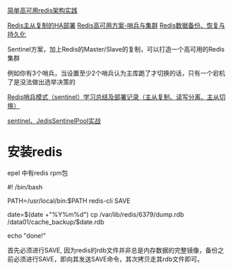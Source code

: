 
[简单高可用redis架构实践](https://segmentfault.com/a/1190000008262643)

[Redis主从复制的HA部署](https://blog.csdn.net/wilbertzhou/article/details/17784965)
[Redis高可用方案-哨兵与集群](https://blog.csdn.net/sunhuiliang85/article/details/78361211)
[Redis数据备份、恢复与持久化](https://www.jianshu.com/p/e04a9e80a998)

Sentinel方案，加上Redis的Master/Slave的复制，可以打造一个高可用的Redis集群


例如你有3个哨兵，当设置至少2个哨兵认为主库跪了才切换的话，只有一个宕机了是没法做出选举决策的

[Redis哨兵模式（sentinel）学习总结及部署记录（主从复制、读写分离、主从切换）](https://www.cnblogs.com/kevingrace/p/9004460.html)


[sentinel、JedisSentinelPool实战](https://lanjingling.github.io/2015/12/29/redis-sentinel-jedis-shizhan/)

# 安装redis 

epel 中有redis rpm包


#! /bin/bash
 
PATH=/usr/local/bin:$PATH
redis-cli SAVE
 
date=$(date +"%Y%m%d")
cp /var/lib/redis/6379/dump.rdb /data01/cache_backup/$date.rdb
 
echo "done!"


首先必须进行SAVE, 因为redis的rdb文件并非总是内存数据的完整镜像，备份之前必须进行SAVE，即向其发送SAVE命令，其次拷贝走其rdb文件即可。


